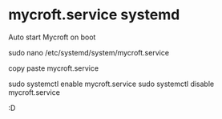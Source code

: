 # mycroft.service systemd
Auto start Mycroft on boot

sudo nano /etc/systemd/system/mycroft.service

copy paste mycroft.service

sudo systemctl enable mycroft.service
sudo systemctl disable mycroft.service

:D


